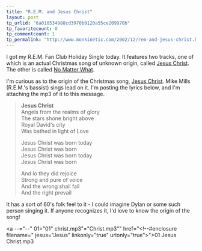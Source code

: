 ```yaml
---
title: "R.E.M. and Jesus Christ"
layout: post
tp_urlid: "6a010534988cd3970b0120a55ce209970b"
tp_favoritecount: 0
tp_commentcount: 1
tp_permalink: "http://www.monkinetic.com/2002/12/rem-and-jesus-christ.html"
---
```

I got my R.E.M. Fan Club Holiday Single today. It features two tracks, one of which is an actual Christmas song of unknown origin, called <u>Jesus Christ</u>. The other is called <u>No Matter What</u>.

I&#39;m curious as to the origin of the Christmas song, <u>Jesus Christ</u>. Mike Mills (R.E.M.&#39;s bassist) sings lead on it. I&#39;m posting the lyrics below, and I&#39;m attaching the mp3 of it to this message.

<blockquote>
<b>Jesus Christ</b><br />
Angels from the realms of glory<br />
The stars shone bright above<br />
Royal David&#39;s city<br />
Was bathed in light of Love

Jesus Christ was born today<br />
Jesus Christ was born<br />
Jesus Christ was born today<br />
Jesus Christ was born

And lo they did rejoice<br />
Strong and pure of voice<br />
And the wrong shall fail<br />
And the right prevail				</blockquote>					It has a sort of 60&#39;s folk feel to it - I could imagine Dylan or some such person singing it. If anyone recognizes it, I&#39;d love to know the origin of the song!					

<a --="--" 01="01" christ.mp3"="Christ.mp3&quot;" href="&lt;!--#enclosure filename=" jesus="Jesus" linkonly="true" urlonly="true">&quot;&gt;01 Jesus Christ.mp3</a>
